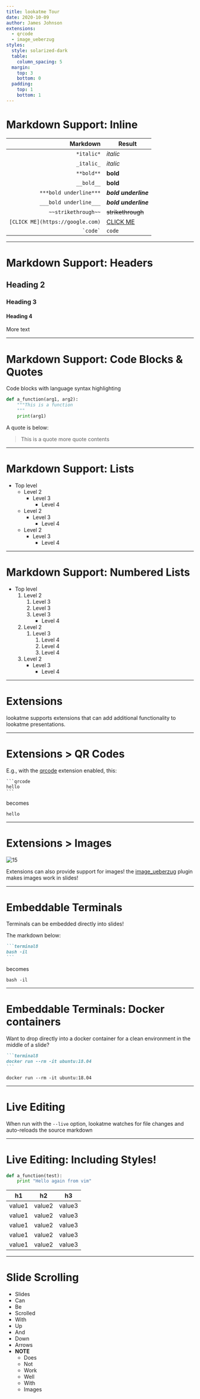 ```yaml
---
title: lookatme Tour
date: 2020-10-09
author: James Johnson
extensions:
  - qrcode
  - image_ueberzug
styles:
  style: solarized-dark
  table:
    column_spacing: 5
  margin:
    top: 3
    bottom: 0
  padding:
    top: 1
    bottom: 1
---
```


# Markdown Support: Inline

|                         Markdown | Result                         |
|---------------------------------:|--------------------------------|
|                       `*italic*` | *italic*                       |
|                       `_italic_` | _italic_                       |
|                       `**bold**` | **bold**                       |
|                       `__bold__` | __bold__                       |
|           `***bold underline***` | ***bold underline***           |
|           `___bold underline___` | ___bold underline___           |
|              `~~strikethrough~~` | ~~strikethrough~~              |
| `[CLICK ME](https://google.com)` | [CLICK ME](https://google.com) |
|                     `` `code` `` | `code`                         |

---

# Markdown Support: Headers

## Heading 2

### Heading 3

#### Heading 4

More text

---

# Markdown Support: Code Blocks & Quotes

Code blocks with language syntax highlighting

~~~python
def a_function(arg1, arg2):
    """This is a function
    """
    print(arg1)
~~~

A quote is below:

> This is a quote more quote contents

---

# Markdown Support: Lists

* Top level
    * Level 2
        * Level 3
            * Level 4
    * Level 2
        * Level 3
            * Level 4
    * Level 2
        * Level 3
            * Level 4

---

# Markdown Support: Numbered Lists

* Top level
    1. Level 2
        1. Level 3
        1. Level 3
        1. Level 3
            * Level 4
    1. Level 2
        1. Level 3
            1. Level 4
            1. Level 4
            1. Level 4
    1. Level 2
        * Level 3
            * Level 4

---

# Extensions

lookatme supports extensions that can add additional functionality to lookatme
presentations.

---

# Extensions > QR Codes

E.g., with the [qrcode](https://github.com/d0c-s4vage/lookatme.contrib.qrcode)
extension enabled, this:

~~~
```qrcode
hello
```
~~~

becomes

```qrcode
hello
```
---

# Extensions > Images

![15](./nasa_orion.jpg)

Extensions can also provide support for images! the
[image_ueberzug](https://github.com/d0c-s4vage/lookatme.contrib.image_ueberzug)
plugin makes images work in slides!

---

# Embeddable Terminals

Terminals can be embedded directly into slides!

The markdown below:

~~~md
```terminal8
bash -il
```
~~~

becomes

```terminal8
bash -il
```

---

# Embeddable Terminals: Docker containers

Want to drop directly into a docker container for a clean environment
in the middle of a slide?

~~~md
```terminal8
docker run --rm -it ubuntu:18.04
```
~~~

```terminal8
docker run --rm -it ubuntu:18.04
```

---

# Live Editing

When run with the `--live` option, lookatme watches for file changes and
auto-reloads the source markdown 

---

# Live Editing: Including Styles!

```python
def a_function(test):
    print "Hello again from vim"
```

| h1     | h2     | h3    |
|--------|--------|-------|
| value1 | value2 | value3 |
| value1 | value2 | value3 |
| value1 | value2 | value3 |
| value1 | value2 | value3 |
| value1 | value2 | value3 |

--- 

# Slide Scrolling

* Slides
* Can
* Be
* Scrolled
* With
* Up
* And
* Down
* Arrows
* **NOTE**
  - Does
  - Not
  - Work
  - Well
  - With
  - Images
